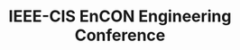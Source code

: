 ---
dateStart: 2016-11-05
dateEnd:
title: "IEEE-CIS EnCON Engineering Conference"
venue: "IEEE-CIS EnCON Engineering Conference"
organizer:
credit: "Katy Börner"
city: Indianapolis
state: IN
country: USA
pdfLink: 20161105-ieee-cis-encon.pdf
venueImages:
 - sm: image01.sm.jpg
   lg: image01.lg.jpg
 - sm: image02.sm.jpg
   lg: image02.lg.jpg
 - sm: image03.sm.jpg
   lg: image03.lg.jpg
---